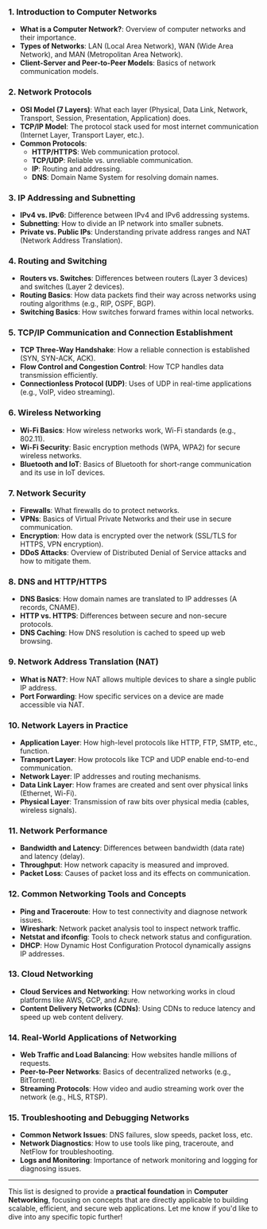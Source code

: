 
### **1. Introduction to Computer Networks**

- **What is a Computer Network?**: Overview of computer networks and their importance.
- **Types of Networks**: LAN (Local Area Network), WAN (Wide Area Network), and MAN (Metropolitan Area Network).
- **Client-Server and Peer-to-Peer Models**: Basics of network communication models.

### **2. Network Protocols**

- **OSI Model (7 Layers)**: What each layer (Physical, Data Link, Network, Transport, Session, Presentation, Application) does.
- **TCP/IP Model**: The protocol stack used for most internet communication (Internet Layer, Transport Layer, etc.).
- **Common Protocols**:
    - **HTTP/HTTPS**: Web communication protocol.
    - **TCP/UDP**: Reliable vs. unreliable communication.
    - **IP**: Routing and addressing.
    - **DNS**: Domain Name System for resolving domain names.

### **3. IP Addressing and Subnetting**

- **IPv4 vs. IPv6**: Difference between IPv4 and IPv6 addressing systems.
- **Subnetting**: How to divide an IP network into smaller subnets.
- **Private vs. Public IPs**: Understanding private address ranges and NAT (Network Address Translation).

### **4. Routing and Switching**

- **Routers vs. Switches**: Differences between routers (Layer 3 devices) and switches (Layer 2 devices).
- **Routing Basics**: How data packets find their way across networks using routing algorithms (e.g., RIP, OSPF, BGP).
- **Switching Basics**: How switches forward frames within local networks.

### **5. TCP/IP Communication and Connection Establishment**

- **TCP Three-Way Handshake**: How a reliable connection is established (SYN, SYN-ACK, ACK).
- **Flow Control and Congestion Control**: How TCP handles data transmission efficiently.
- **Connectionless Protocol (UDP)**: Uses of UDP in real-time applications (e.g., VoIP, video streaming).

### **6. Wireless Networking**

- **Wi-Fi Basics**: How wireless networks work, Wi-Fi standards (e.g., 802.11).
- **Wi-Fi Security**: Basic encryption methods (WPA, WPA2) for secure wireless networks.
- **Bluetooth and IoT**: Basics of Bluetooth for short-range communication and its use in IoT devices.

### **7. Network Security**

- **Firewalls**: What firewalls do to protect networks.
- **VPNs**: Basics of Virtual Private Networks and their use in secure communication.
- **Encryption**: How data is encrypted over the network (SSL/TLS for HTTPS, VPN encryption).
- **DDoS Attacks**: Overview of Distributed Denial of Service attacks and how to mitigate them.

### **8. DNS and HTTP/HTTPS**

- **DNS Basics**: How domain names are translated to IP addresses (A records, CNAME).
- **HTTP vs. HTTPS**: Differences between secure and non-secure protocols.
- **DNS Caching**: How DNS resolution is cached to speed up web browsing.

### **9. Network Address Translation (NAT)**

- **What is NAT?**: How NAT allows multiple devices to share a single public IP address.
- **Port Forwarding**: How specific services on a device are made accessible via NAT.

### **10. Network Layers in Practice**

- **Application Layer**: How high-level protocols like HTTP, FTP, SMTP, etc., function.
- **Transport Layer**: How protocols like TCP and UDP enable end-to-end communication.
- **Network Layer**: IP addresses and routing mechanisms.
- **Data Link Layer**: How frames are created and sent over physical links (Ethernet, Wi-Fi).
- **Physical Layer**: Transmission of raw bits over physical media (cables, wireless signals).

### **11. Network Performance**

- **Bandwidth and Latency**: Differences between bandwidth (data rate) and latency (delay).
- **Throughput**: How network capacity is measured and improved.
- **Packet Loss**: Causes of packet loss and its effects on communication.

### **12. Common Networking Tools and Concepts**

- **Ping and Traceroute**: How to test connectivity and diagnose network issues.
- **Wireshark**: Network packet analysis tool to inspect network traffic.
- **Netstat and ifconfig**: Tools to check network status and configuration.
- **DHCP**: How Dynamic Host Configuration Protocol dynamically assigns IP addresses.

### **13. Cloud Networking**

- **Cloud Services and Networking**: How networking works in cloud platforms like AWS, GCP, and Azure.
- **Content Delivery Networks (CDNs)**: Using CDNs to reduce latency and speed up web content delivery.

### **14. Real-World Applications of Networking**

- **Web Traffic and Load Balancing**: How websites handle millions of requests.
- **Peer-to-Peer Networks**: Basics of decentralized networks (e.g., BitTorrent).
- **Streaming Protocols**: How video and audio streaming work over the network (e.g., HLS, RTSP).

### **15. Troubleshooting and Debugging Networks**

- **Common Network Issues**: DNS failures, slow speeds, packet loss, etc.
- **Network Diagnostics**: How to use tools like ping, traceroute, and NetFlow for troubleshooting.
- **Logs and Monitoring**: Importance of network monitoring and logging for diagnosing issues.

---

This list is designed to provide a **practical foundation** in **Computer Networking**, focusing on concepts that are directly applicable to building scalable, efficient, and secure web applications. Let me know if you'd like to dive into any specific topic further!